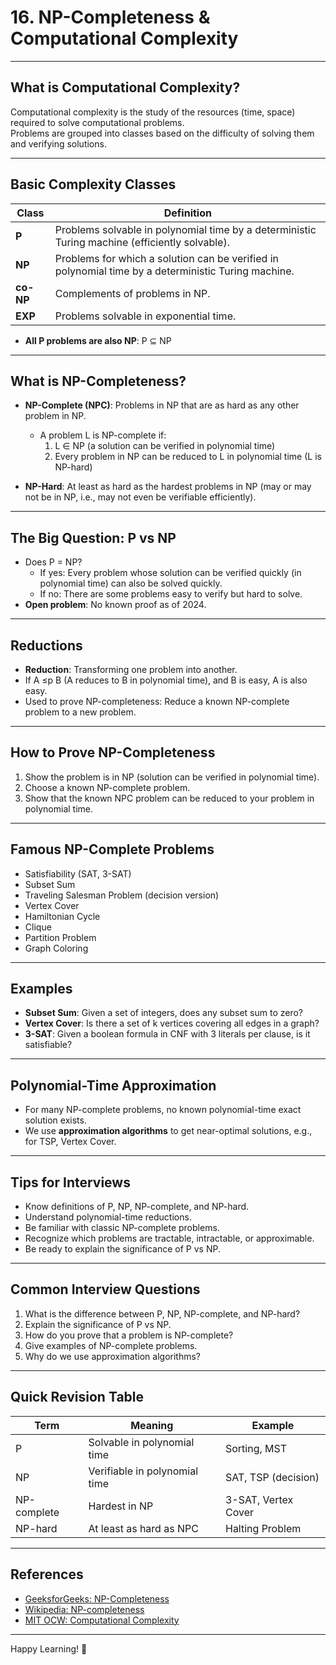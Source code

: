 # 16. NP-Completeness & Computational Complexity

---

## What is Computational Complexity?

Computational complexity is the study of the resources (time, space) required to solve computational problems.  
Problems are grouped into classes based on the difficulty of solving them and verifying solutions.

---

## Basic Complexity Classes

| Class | Definition |
|-------|------------|
| **P** | Problems solvable in polynomial time by a deterministic Turing machine (efficiently solvable). |
| **NP** | Problems for which a solution can be verified in polynomial time by a deterministic Turing machine. |
| **co-NP** | Complements of problems in NP. |
| **EXP** | Problems solvable in exponential time. |

- **All P problems are also NP**: P ⊆ NP

---

## What is NP-Completeness?

- **NP-Complete (NPC)**: Problems in NP that are as hard as any other problem in NP.
  - A problem L is NP-complete if:
    1. L ∈ NP (a solution can be verified in polynomial time)
    2. Every problem in NP can be reduced to L in polynomial time (L is NP-hard)

- **NP-Hard**: At least as hard as the hardest problems in NP (may or may not be in NP, i.e., may not even be verifiable efficiently).

---

## The Big Question: P vs NP

- Does P = NP?
  - If yes: Every problem whose solution can be verified quickly (in polynomial time) can also be solved quickly.
  - If no: There are some problems easy to verify but hard to solve.
- **Open problem**: No known proof as of 2024.

---

## Reductions

- **Reduction**: Transforming one problem into another.
- If A ≤p B (A reduces to B in polynomial time), and B is easy, A is also easy.
- Used to prove NP-completeness: Reduce a known NP-complete problem to a new problem.

---

## How to Prove NP-Completeness

1. Show the problem is in NP (solution can be verified in polynomial time).
2. Choose a known NP-complete problem.
3. Show that the known NPC problem can be reduced to your problem in polynomial time.

---

## Famous NP-Complete Problems

- Satisfiability (SAT, 3-SAT)
- Subset Sum
- Traveling Salesman Problem (decision version)
- Vertex Cover
- Hamiltonian Cycle
- Clique
- Partition Problem
- Graph Coloring

---

## Examples

- **Subset Sum**: Given a set of integers, does any subset sum to zero?
- **Vertex Cover**: Is there a set of k vertices covering all edges in a graph?
- **3-SAT**: Given a boolean formula in CNF with 3 literals per clause, is it satisfiable?

---

## Polynomial-Time Approximation

- For many NP-complete problems, no known polynomial-time exact solution exists.
- We use **approximation algorithms** to get near-optimal solutions, e.g., for TSP, Vertex Cover.

---

## Tips for Interviews

- Know definitions of P, NP, NP-complete, and NP-hard.
- Understand polynomial-time reductions.
- Be familiar with classic NP-complete problems.
- Recognize which problems are tractable, intractable, or approximable.
- Be ready to explain the significance of P vs NP.

---

## Common Interview Questions

1. What is the difference between P, NP, NP-complete, and NP-hard?
2. Explain the significance of P vs NP.
3. How do you prove that a problem is NP-complete?
4. Give examples of NP-complete problems.
5. Why do we use approximation algorithms?

---

## Quick Revision Table

| Term        | Meaning                             | Example           |
|-------------|-------------------------------------|-------------------|
| P           | Solvable in polynomial time         | Sorting, MST      |
| NP          | Verifiable in polynomial time       | SAT, TSP (decision)|
| NP-complete | Hardest in NP                       | 3-SAT, Vertex Cover|
| NP-hard     | At least as hard as NPC             | Halting Problem   |

---

## References

- [GeeksforGeeks: NP-Completeness](https://www.geeksforgeeks.org/np-completeness-set-1/)
- [Wikipedia: NP-completeness](https://en.wikipedia.org/wiki/NP-completeness)
- [MIT OCW: Computational Complexity](https://ocw.mit.edu/courses/6-006-introduction-to-algorithms-fall-2011/pages/lecture-notes/)

---

Happy Learning! 🚀
